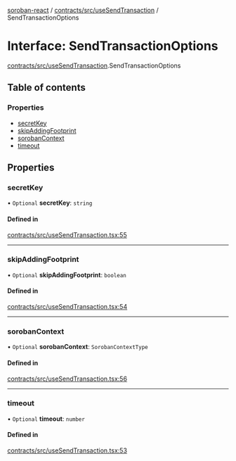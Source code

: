 [soroban-react](../README.md) / [contracts/src/useSendTransaction](../modules/contracts_src_useSendTransaction.md) / SendTransactionOptions

# Interface: SendTransactionOptions

[contracts/src/useSendTransaction](../modules/contracts_src_useSendTransaction.md).SendTransactionOptions

## Table of contents

### Properties

- [secretKey](contracts_src_useSendTransaction.SendTransactionOptions.md#secretkey)
- [skipAddingFootprint](contracts_src_useSendTransaction.SendTransactionOptions.md#skipaddingfootprint)
- [sorobanContext](contracts_src_useSendTransaction.SendTransactionOptions.md#sorobancontext)
- [timeout](contracts_src_useSendTransaction.SendTransactionOptions.md#timeout)

## Properties

### secretKey

• `Optional` **secretKey**: `string`

#### Defined in

[contracts/src/useSendTransaction.tsx:55](https://github.com/esteblock/soroban-react/blob/041a6c6/packages/contracts/src/useSendTransaction.tsx#L55)

___

### skipAddingFootprint

• `Optional` **skipAddingFootprint**: `boolean`

#### Defined in

[contracts/src/useSendTransaction.tsx:54](https://github.com/esteblock/soroban-react/blob/041a6c6/packages/contracts/src/useSendTransaction.tsx#L54)

___

### sorobanContext

• `Optional` **sorobanContext**: `SorobanContextType`

#### Defined in

[contracts/src/useSendTransaction.tsx:56](https://github.com/esteblock/soroban-react/blob/041a6c6/packages/contracts/src/useSendTransaction.tsx#L56)

___

### timeout

• `Optional` **timeout**: `number`

#### Defined in

[contracts/src/useSendTransaction.tsx:53](https://github.com/esteblock/soroban-react/blob/041a6c6/packages/contracts/src/useSendTransaction.tsx#L53)
